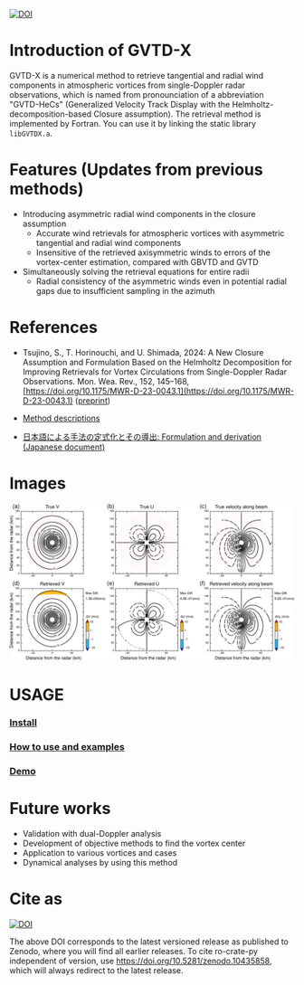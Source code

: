 [![DOI](https://zenodo.org/badge/DOI/10.5281/zenodo.10435858.svg)](https://doi.org/10.5281/zenodo.10435858)

# Introduction of GVTD-X
GVTD-X is a numerical method to retrieve tangential and radial wind components in atmospheric vortices from single-Doppler radar observations, which is named from pronounciation of a abbreviation "GVTD-HeCs" (Generalized Velocity Track Display with the Helmholtz-decomposition-based Closure assumption). The retrieval method is implemented by Fortran. You can use it by linking the static library `libGVTDX.a`. 


# Features (Updates from previous methods)
* Introducing asymmetric radial wind components in the closure assumption
  * Accurate wind retrievals for atmospheric vortices with asymmetric tangential and radial wind components
  * Insensitive of the retrieved axisymmetric winds to errors of the vortex-center estimation, compared with GBVTD and GVTD
* Simultaneously solving the retrieval equations for entire radii
  * Radial consistency of the asymmetric winds even in potential radial gaps due to insufficient sampling in the azimuth


# References
* Tsujino, S., T. Horinouchi, and U. Shimada, 2024: A New Closure Assumption and Formulation Based on the Helmholtz Decomposition for Improving Retrievals for Vortex Circulations from Single-Doppler Radar Observations. Mon. Wea. Rev., 152, 145–168, [https://doi.org/10.1175/MWR-D-23-0043.1](https://doi.org/10.1175/MWR-D-23-0043.1) ([preprint](https://jxiv.jst.go.jp/index.php/jxiv/preprint/view/299))

* [Method descriptions](https://tomonori-93.github.io/GVTD-X/ford-doc/index.html)

* [日本語による手法の定式化とその導出: Formulation and derivation (Japanese document)](https://github.com/tomonori-93/GVTD-X/blob/document/tex/document.pdf)

# Images
![Test Image 1](image/image1.png)



# USAGE
### [Install](install.md)
### [How to use and examples](tools/README.md)
### [Demo](demo/sample.md)

# Future works
* Validation with dual-Doppler analysis
* Development of objective methods to find the vortex center
* Application to various vortices and cases
* Dynamical analyses by using this method

# Cite as
[![DOI](https://zenodo.org/badge/DOI/10.5281/zenodo.10435858.svg)](https://doi.org/10.5281/zenodo.10435858)

The above DOI corresponds to the latest versioned release as published to Zenodo, where you will find all earlier releases. To cite ro-crate-py independent of version, use https://doi.org/10.5281/zenodo.10435858, which will always redirect to the latest release.

